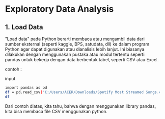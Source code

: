 # Exploratory Data Analysis
## 1. Load Data
"Load data" pada Python berarti membaca atau mengambil data dari sumber eksternal (seperti kaggle, BPS, satudata, dll) ke dalam program Python agar dapat digunakan atau dianalisis lebih lanjut. Ini biasanya dilakukan dengan menggunakan pustaka atau modul tertentu seperti pandas untuk bekerja dengan data berbentuk tabel, seperti CSV atau Excel.

contoh :

input
```sh
import pandas as pd
df = pd.read_csv("C:/Users/ACER/Downloads/Spotify Most Streamed Songs.csv")
df
```
Dari contoh diatas, kita tahu, bahwa dengan menggunakan library pandas, kita bisa membaca file CSV menggunakan python.

